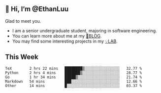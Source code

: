 ## 👋 Hi, I’m @EthanLuu

Glad to meet you.

- I am a senior undergraduate student, majoring in software engineering.
- You can learn more about me at my [📝BLOG](https://blog.ethanloo.cn).
- You may find some interesting projects in my [💡LAB](https://lab.ethanloo.cn).

## This Week
<!--START_SECTION:waka-->

```text
TeX        2 hrs 22 mins   ████████▒░░░░░░░░░░░░░░░░   32.77 %
Python     2 hrs 4 mins    ███████▒░░░░░░░░░░░░░░░░░   28.77 %
Go         1 hr 34 mins    █████▒░░░░░░░░░░░░░░░░░░░   21.74 %
Markdown   54 mins         ███░░░░░░░░░░░░░░░░░░░░░░   12.66 %
Other      14 mins         █░░░░░░░░░░░░░░░░░░░░░░░░   03.37 %
```

<!--END_SECTION:waka-->
